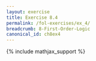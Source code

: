 ```yaml
---
layout: exercise
title: Exercise 8.4
permalink: /fol-exercises/ex_4/
breadcrumb: 8-First-Order-Logic
canonical_id: ch8ex4
---
```


{% include mathjax_support %}

